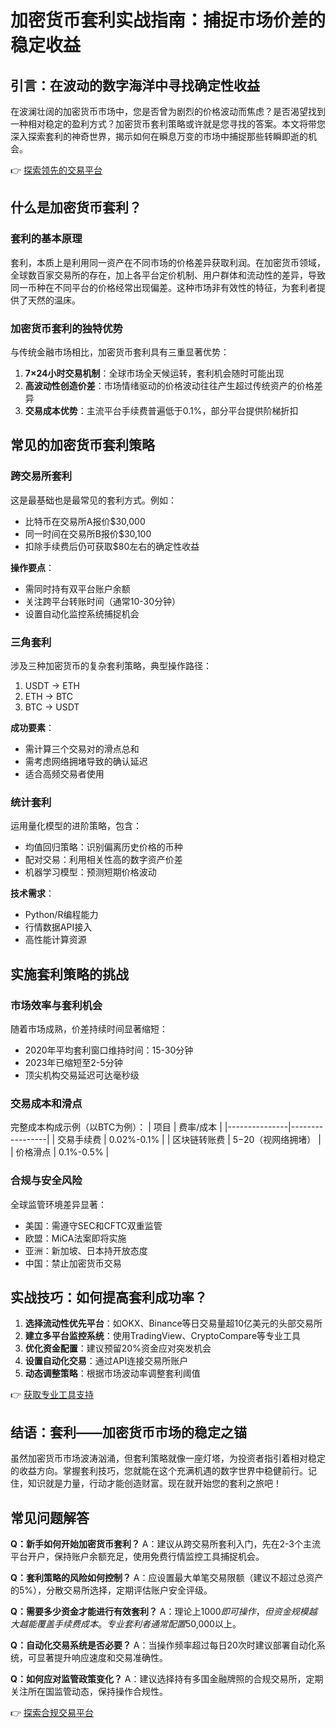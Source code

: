 # 加密货币套利实战指南：捕捉市场价差的稳定收益

## 引言：在波动的数字海洋中寻找确定性收益

在波澜壮阔的加密货币市场中，您是否曾为剧烈的价格波动而焦虑？是否渴望找到一种相对稳定的盈利方式？加密货币套利策略或许就是您寻找的答案。本文将带您深入探索套利的神奇世界，揭示如何在瞬息万变的市场中捕捉那些转瞬即逝的机会。

👉 [探索领先的交易平台](https://bit.ly/okx_welcome)

## 什么是加密货币套利？

### 套利的基本原理

套利，本质上是利用同一资产在不同市场的价格差异获取利润。在加密货币领域，全球数百家交易所的存在，加上各平台定价机制、用户群体和流动性的差异，导致同一币种在不同平台的价格经常出现偏差。这种市场非有效性的特征，为套利者提供了天然的温床。

### 加密货币套利的独特优势

与传统金融市场相比，加密货币套利具有三重显著优势：
1. **7×24小时交易机制**：全球市场全天候运转，套利机会随时可能出现
2. **高波动性创造价差**：市场情绪驱动的价格波动往往产生超过传统资产的价格差异
3. **交易成本优势**：主流平台手续费普遍低于0.1%，部分平台提供阶梯折扣

## 常见的加密货币套利策略

### 跨交易所套利

这是最基础也是最常见的套利方式。例如：
- 比特币在交易所A报价$30,000
- 同一时间在交易所B报价$30,100
- 扣除手续费后仍可获取$80左右的确定性收益

**操作要点**：
- 需同时持有双平台账户余额
- 关注跨平台转账时间（通常10-30分钟）
- 设置自动化监控系统捕捉机会

### 三角套利

涉及三种加密货币的复杂套利策略，典型操作路径：
1. USDT → ETH
2. ETH → BTC
3. BTC → USDT

**成功要素**：
- 需计算三个交易对的滑点总和
- 需考虑网络拥堵导致的确认延迟
- 适合高频交易者使用

### 统计套利

运用量化模型的进阶策略，包含：
- 均值回归策略：识别偏离历史价格的币种
- 配对交易：利用相关性高的数字资产价差
- 机器学习模型：预测短期价格波动

**技术需求**：
- Python/R编程能力
- 行情数据API接入
- 高性能计算资源

## 实施套利策略的挑战

### 市场效率与套利机会

随着市场成熟，价差持续时间显著缩短：
- 2020年平均套利窗口维持时间：15-30分钟
- 2023年已缩短至2-5分钟
- 顶尖机构交易延迟可达毫秒级

### 交易成本和滑点

完整成本构成示例（以BTC为例）：
| 项目          | 费率/成本       |
|---------------|-----------------|
| 交易手续费    | 0.02%-0.1%      |
| 区块链转账费  | $5-$20（视网络拥堵） |
| 价格滑点      | 0.1%-0.5%       |

### 合规与安全风险

全球监管环境差异显著：
- 美国：需遵守SEC和CFTC双重监管
- 欧盟：MiCA法案即将实施
- 亚洲：新加坡、日本持开放态度
- 中国：禁止加密货币交易

## 实战技巧：如何提高套利成功率？

1. **选择流动性优先平台**：如OKX、Binance等日交易量超10亿美元的头部交易所
2. **建立多平台监控系统**：使用TradingView、CryptoCompare等专业工具
3. **优化资金配置**：建议预留20%资金应对突发机会
4. **设置自动化交易**：通过API连接交易所账户
5. **动态调整策略**：根据市场波动率调整套利阈值

👉 [获取专业工具支持](https://bit.ly/okx_welcome)

## 结语：套利——加密货币市场的稳定之锚

虽然加密货币市场波涛汹涌，但套利策略就像一座灯塔，为投资者指引着相对稳定的收益方向。掌握套利技巧，您就能在这个充满机遇的数字世界中稳健前行。记住，知识就是力量，行动才能创造财富。现在就开始您的套利之旅吧！

## 常见问题解答

**Q：新手如何开始加密货币套利？**
A：建议从跨交易所套利入门，先在2-3个主流平台开户，保持账户余额充足，使用免费行情监控工具捕捉机会。

**Q：套利策略的风险如何控制？**
A：应设置最大单笔交易限额（建议不超过总资产的5%），分散交易所选择，定期评估账户安全评级。

**Q：需要多少资金才能进行有效套利？**
A：理论上$1000即可操作，但资金规模越大越能覆盖手续费成本。专业套利者通常配置$50,000以上。

**Q：自动化交易系统是否必要？**
A：当操作频率超过每日20次时建议部署自动化系统，可显著提升响应速度和交易准确性。

**Q：如何应对监管政策变化？**
A：建议选择持有多国金融牌照的合规交易所，定期关注所在国监管动态，保持操作合规性。

👉 [探索合规交易平台](https://bit.ly/okx_welcome)
